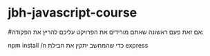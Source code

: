 # jbh-javascript-course

#אם זאת פעם ראשונה שאתם מורידים את הפרויקט עליכם להריץ את הפקודה:

npm install 
/n
כדי שהמחשב יתקין את חבילת express 